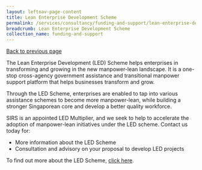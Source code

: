 ```yaml
---
layout: leftnav-page-content
title: Lean Enterprise Development Scheme
permalink: /services/consultancy/funding-and-support/lean-enterprise-development-scheme
breadcrumb: Lean Enterprise Development Scheme
collection_name: funding-and-support
---
```

<a href="#" onclick="history.go(-1)">Back to previous page</a><br>

<p>The Lean Enterprise Development (LED) Scheme helps enterprises in transforming and growing in the new manpower-lean landscape. It is a one-stop cross-agency government assistance and transitional manpower support platform that helps businesses transform and grow.</p>

<p>Through the LED Scheme, enterprises are enabled to tap into various assistance schemes to become more manpower-lean, while building a stronger Singaporean core and develop a better quality workforce.</p>

<p>SIRS is an appointed LED Multiplier, and we seek to help to accelerate the adoption of manpower-lean initiatives under the LED scheme. Contact us today for:

<ul>
<li>More information about the LED Scheme</li>
<li>Consultation and advisory on your proposal to develop LED projects</li>
</ul>
</p>

<p> To find out more about the LED Scheme, <a href="https://www.wsg.gov.sg/programmes-and-initiatives/manpower-lean-productivity/lean-enterprise-development.html" target="_blank">click here</a>.</p>
